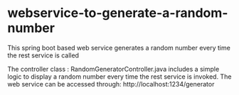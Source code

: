 # webservice-to-generate-a-random-number
This spring boot based web service generates a random number every time the rest service is called

The controller class : RandomGeneratorController.java includes a simple logic to display a random number every time the rest service is invoked.
The web service can be accessed through: http://localhost:1234/generator
